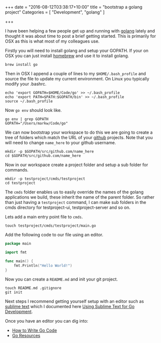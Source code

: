 +++
date = "2016-08-12T03:38:17+10:00"
title = "bootstrap a golang project"
Categories = [ "Development", "golang" ]

+++

I have been helping a few people get up and running with [golang](http://golang.org) lately and thought it was about time to post a brief getting started. This is primarily for OSX as this is what most of my colleagues use.

Firstly you will need to install golang and setup your GOPATH. If your on OSX you can just install [homebrew](http://brew.sh/) and use it to install golang.

```
brew install go
```

Then in OSX I append a couple of lines to my `$HOME/.bash_profile` and source the file to update my current environment. On Linux you typically modify your .bashrc.

```
echo 'export GOPATH=$HOME/Code/go' >> ~/.bash_profile
echo 'export PATH=$PATH:$GOPATH/bin' >> ~/.bash_profile
source ~/.bash_profile
```

Now `go env` should look like.

```
go env | grep GOPATH
GOPATH="/Users/markw/Code/go"
```

We can now bootstrap your workspace to do this we are going to create a tree of folders which match the URL of your [github](https://github.com) projects. Note that you will need to change `name_here` to your github username.

```
mkdir -p $GOPATH/src/github.com/name_here
cd $GOPATH/src/github.com/name_here
```

Now in our workspace create a project folder and setup a sub folder for commands.

```
mkdir -p testproject/cmds/testproject
cd testproject
```

The `cmds` folder enables us to easily override the names of the golang applications we build, these inherit the name of the parent folder. So rather than just having a `testproject` command, I can make sub folders in the cmds directory for testproject-ui, testproject-server and so on.

Lets add a main entry point file to `cmds`.

```
touch testproject/cmds/testproject/main.go
```

Add the following code to our file using an editor.

```go
package main

import fmt

func main() {
    fmt.Println("Hello World!")
}
```

Now you can create a `README.md` and init your git project.

```
touch README.md .gitignore
git init
```

Next steps I recommend getting yourself setup with an editor such as [sublime text](https://www.sublimetext.com/3) which I documented here [Using Sublime Text for Go Development](https://www.wolfe.id.au/2015/03/05/using-sublime-text-for-go-development/).

Once you have an editor you can dig into:

* [How to Write Go Code](https://golang.org/doc/code.html)
* [Go Resources](https://www.golang-book.com/)
